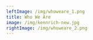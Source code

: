 ```yaml
---
leftImage: /img/whoweare_1.png
title: Who We Are
image: /img/kennrich-new.jpg
rightImage: /img/whoweare_2.png
---
```

